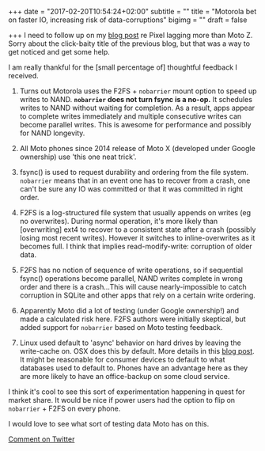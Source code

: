 +++
date = "2017-02-20T10:54:24+02:00"
subtitle = ""
title = "Motorola bet on faster IO, increasing risk of data-corruptions"
bigimg = ""
draft = false

+++
I need to follow up on my [blog post](/post/Moto-Z-has-10x-less-lag-than-pixel/) re Pixel lagging more than Moto Z. Sorry about the click-baity title of the previous blog, but that was a way to get noticed and get some help.

I am really thankful for the [small percentage of] thoughtful feedback I received.

1. Turns out Motorola uses the F2FS + `nobarrier` mount option to speed up writes to NAND. **`nobarrier` does not turn fsync is a no-op.**
It schedules writes to NAND without waiting for completion. As a result, apps appear to complete 
writes immediately and multiple consecutive writes can become parallel writes. This is awesome for performance and possibly for NAND longevity.

2. All Moto phones since 2014 release of Moto X (developed under Google ownership) use 'this one neat trick'.

3. fsync() is used to request durability and ordering from the file system. `nobarrier` means that in an event one has to recover from a crash, one can't be sure any IO was committed or that it was committed in right order.

4. F2FS is a log-structured file system that usually appends on writes (eg no overwrites). During normal operation, it's more likely than [overwriting] ext4 to recover to a consistent state after a crash (possibly losing most recent writes). However it switches to inline-overwrites as it becomes full. I think that implies read-modify-write: corruption of older data.

5. F2FS has no notion of sequence of write operations, so if sequential fsync() operations become parallel, NAND writes complete in wrong order and there is a crash...This will cause nearly-impossible to catch corruption in SQLite and other apps that rely on a certain write ordering.

6. Apparently Moto did a lot of testing (under Google ownership!) and made a calculated risk here. F2FS authors were initially skeptical, but added support for `nobarrier` based on Moto testing feedback.

7. Linux used default to 'async' behavior on hard drives by leaving the write-cache on. OSX does this by default. More details in this [blog post](http://blog.httrack.com/blog/2013/11/15/everything-you-always-wanted-to-know-about-fsync/). It might be reasonable for consumer devices to default to what databases used to default to. Phones have an advantage here as they are more likely to have an office-backup on some cloud service.

I think it's cool to see this sort of experimentation happening in quest for market share. It would be nice if power users had the option to flip on `nobarrier` + F2FS on every phone.

I would love to see what sort of testing data Moto has on this.

[Comment on Twitter](https://twitter.com/tarasglek/status/833835542487846912)